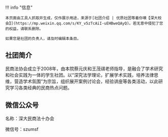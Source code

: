 !!! info "信息"

    本页面由工具人抓取并生成，仅作展示用途，来源于[社团介绍 | 优质社团等着你噢【深大校会】](https://mp.weixin.qq.com/s/KY_v5zTcAiI-uEHBweQAyQ)。若无意中侵犯了您的权益，请联系删除。
    
    如果您是社团的负责人，请及时编辑本条目。
    
## 社团简介
民商法协会成立于2008年，由本院蔡元庆和王茂祺老师指导，是融合了学术研究和社会实践为一体的学生社团。以“深究法学理论，扩展学术实践，培养法律思维，营造学术氛围”为宗旨，组织展开案例讨论会，经验讲座等各类活动，以此研究学习各类经典的民商热点问题。    

## 微信公众号
名称：深大民商法十办会

微信号：szumsf
